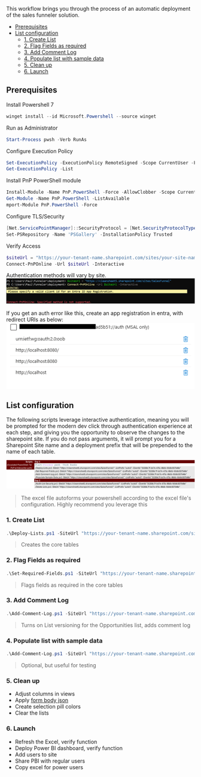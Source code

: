 This workflow brings you through the process of an automatic deployment of the sales funneler solution.

- [Prerequisites](#prerequisites)
- [List configuration](#list-configuration)
  - [1. Create List](#1-create-list)
  - [2. Flag Fields as required](#2-flag-fields-as-required)
  - [3. Add Comment Log](#3-add-comment-log)
  - [4. Populate list with sample data](#4-populate-list-with-sample-data)
  - [5. Clean up](#5-clean-up)
  - [6. Launch](#6-launch)

## Prerequisites

Install Powershell 7
```powershell
winget install --id Microsoft.Powershell --source winget
```

Run as Administrator
```powershell
Start-Process pwsh -Verb RunAs
```

Configure Execution Policy
```powershell
Set-ExecutionPolicy -ExecutionPolicy RemoteSigned -Scope CurrentUser -Force
Get-ExecutionPolicy -List
```

Install PnP PowerShell module
```powershell
Install-Module -Name PnP.PowerShell -Force -AllowClobber -Scope CurrentUser
Get-Module -Name PnP.PowerShell -ListAvailable
mport-Module PnP.PowerShell -Force
```

Configure TLS/Security
```powershell
[Net.ServicePointManager]::SecurityProtocol = [Net.SecurityProtocolType]::Tls12
Set-PSRepository -Name 'PSGallery' -InstallationPolicy Trusted
```

Verify Access
```powershell
$siteUrl = "https://your-tenant-name.sharepoint.com/sites/your-site-name"
Connect-PnPOnline -Url $siteUrl -Interactive
```

Authentication methods will vary by site.  
![Auth Error](./images/autherror.png)

If you get an auth error like this, create an app registration in entra, with redirect URIs as below:
![Redirect](./images/redirect.png)

## List configuration

The following scripts leverage interactive authentication, meaning you will be prompted for the modern dev click through authentication experience at each step, and giving you the opportunity to observe the changes to the sharepoint site.  If you do not pass arguments, it will prompt you for a Sharepoint Site name and a deployment prefix that will be prepended to the name of each table. 

![deploy scripts](./images/deployScripts.png)
> The excel file autoforms your powershell according to the excel file's configuration.  Highly recommend you leverage this

### 1. Create List
```powershell
.\Deploy-Lists.ps1 -SiteUrl "https://your-tenant-name.sharepoint.com/sites/your-site-name/" -ListPrefix "yourPrefix" 
```
> Creates the core tables

### 2. Flag Fields as required
```powershell
.\Set-Required-Fields.ps1 -SiteUrl "https://your-tenant-name.sharepoint.com/sites/your-site-name/" -ListPrefix "yourPrefix" 
```
> Flags fields as required in the core tables

### 3. Add Comment Log
```powershell
.\Add-Comment-Log.ps1 -SiteUrl "https://your-tenant-name.sharepoint.com/sites/your-site-name/" -ListPrefix "yourPrefix" 
```
> Turns on List versioning for the Opportunities list, adds comment log

### 4. Populate list with sample data
```powershell
.\Add-Comment-Log.ps1 -SiteUrl "https://your-tenant-name.sharepoint.com/sites/your-site-name/" -ListPrefix "yourPrefix" 
```
> Optional, but useful for testing


### 5. Clean up
- Adjust columns in views
- Apply [form body json](./form-body-json.md)
- Create selection pill colors
- Clear the lists

### 6. Launch
- Refresh the Excel, verify function
- Deploy Power BI dashboard, verify function
- Add users to site
- Share PBI with regular users
- Copy excel for power users